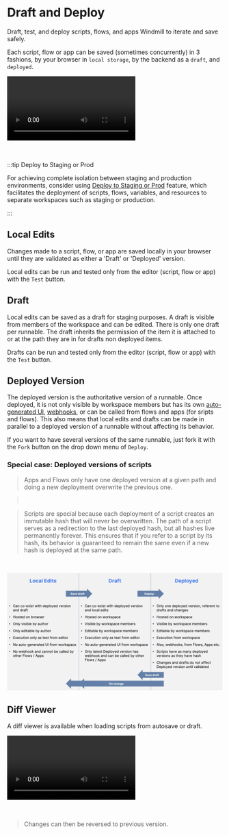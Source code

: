 # Draft and Deploy

Draft, test, and deploy scripts, flows, and apps Windmill to iterate and save safely.

Each script, flow or app can be saved (sometimes concurrently) in 3 fashions, by your browser in `local storage`, by the backend as a `draft`, and `deployed`.

<video
    className="border-2 rounded-xl object-cover w-full h-full dark:border-gray-800"
    autoPlay
    controls
    id="main-video"
    src="/videos/draft_and_deploy.mp4"
/>

<br/>

:::tip Deploy to Staging or Prod

For achieving complete isolation between staging and production environments, consider using [Deploy to Staging or Prod](../12_staging_prod/index.md) feature, which facilitates the deployment of scripts, flows, variables, and resources to separate workspaces such as staging or production.

:::

## Local Edits

Changes made to a script, flow, or app are saved locally in your browser until they are validated as either a 'Draft' or 'Deployed' version.

Local edits can be run and tested only from the editor (script, flow or app) with the `Test` button.

## Draft

Local edits can be saved as a draft for staging purposes. A draft is visible from members of the workspace and can be edited. There is only one draft per runnable. The draft inherits the permission of the item it is attached to or at the path they are in for drafts non deployed items.

Drafts can be run and tested only from the editor (script, flow or app) with the `Test` button.

## Deployed Version

The deployed version is the authoritative version of a runnable. Once deployed, it is not only visible by workspace members but has its own [auto-generated UI](../6_auto_generated_uis/index.md), [webhooks](../4_webhooks/index.md), or can be called from flows and apps (for sripts and flows). This also means that local edits and drafts can be made in parallel to a deployed version of a runnable without affecting its behavior.

If you want to have several versions of the same runnable, just fork it with the `Fork` button on the drop down menu of `Deploy`.

### Special case: Deployed versions of scripts

> Apps and Flows only have one deployed version at a given path and doing a new deployment overwrite the previous one.

> <br/>

> Scripts are special because each deployment of a script creates an immutable hash that will never be overwritten. The path of a script serves as a redirection to the last deployed hash, but all hashes live permanently forever. This ensures that if you refer to a script by its hash, its behavior is guaranteed to remain the same even if a new hash is deployed at the same path.

<br/>

![Recap Draft and Deploy](./recap_draft_and_deploy.png)

## Diff Viewer

A diff viewer is available when loading scripts from autosave or draft.

<video
    className="border-2 rounded-xl object-cover w-full h-full dark:border-gray-800"
    controls
    id="main-video"
    src="/videos/diff_viewer.mp4"
/>

<br/>

> Changes can then be reversed to previous version.
